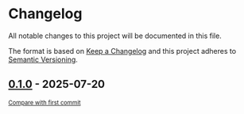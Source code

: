 # Changelog

All notable changes to this project will be documented in this file.

The format is based on [Keep a Changelog](http://keepachangelog.com/en/1.0.0/)
and this project adheres to [Semantic Versioning](http://semver.org/spec/v2.0.0.html).

<!-- insertion marker -->
## [0.1.0](https://github.com/tsypuk/aws-news/releases/tag/0.1.0) - 2025-07-20

<small>[Compare with first commit](https://github.com/tsypuk/aws-news/compare/0ac71d843f105e94fd715be23cb59e02943c67e5...0.1.0)</small>


